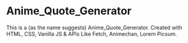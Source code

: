 # Anime_Quote_Generator
This is a (as the name suggests) Anime_Quote_Generator. Created with HTML, CSS, Vanilla JS &amp; APIs Like Fetch, Animechan, Lorem Picsum.
